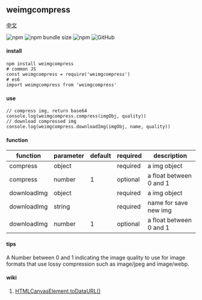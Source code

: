 ## weimgcompress

[中文](https://github.com/ougege/npm_package/blob/master/weimgcompress/README-CN.md '中文')

![npm](https://img.shields.io/npm/v/weimgcompress) ![npm bundle size](https://img.shields.io/bundlephobia/min/weimgcompress) ![npm](https://img.shields.io/npm/dt/weimgcompress) ![GitHub](https://img.shields.io/github/license/ougege/npm_package)

#### install
```SHELL
npm install weimgcompress
# common JS
const weimgcompress = require('weimgcompress')
# es6
import weimgcompress from 'weimgcompress'
```

#### use
```JS
// compress img, return base64
console.log(weimgcompress.compress(imgObj, quality))
// download compressed img
console.log(weimgcompress.downloadImg(imgObj, name, quality))
```

#### function

function|parameter|default|required|description|
--|--|--|--|--|
compress|object||required|a img object|
compress|number|1|optional|a float between 0 and 1|
downloadImg|object||required|a img object|
downloadImg|string||required|name for save new img|
downloadImg|number|1|optional|a float between 0 and 1|


#### tips
A Number between 0 and 1 indicating the image quality to use for image formats that use lossy compression such as image/jpeg and image/webp.

#### wiki
1. [HTMLCanvasElement.toDataURL()](https://developer.mozilla.org/en-US/docs/Web/API/HTMLCanvasElement/toDataURL 'HTMLCanvasElement.toDataURL()')